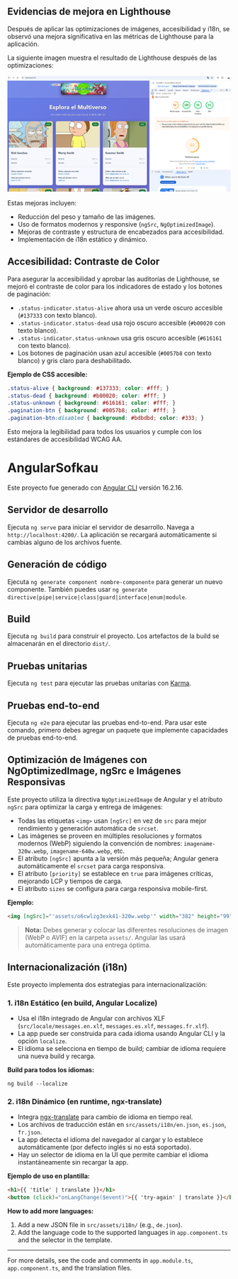 ## Evidencias de mejora en Lighthouse

Después de aplicar las optimizaciones de imágenes, accesibilidad y i18n, se observó una mejora significativa en las métricas de Lighthouse para la aplicación.

La siguiente imagen muestra el resultado de Lighthouse después de las optimizaciones:

![Métricas de Lighthouse después de las optimizaciones](src/assets/despues.png)

Estas mejoras incluyen:
- Reducción del peso y tamaño de las imágenes.
- Uso de formatos modernos y responsive (`ngSrc`, `NgOptimizedImage`).
- Mejoras de contraste y estructura de encabezados para accesibilidad.
- Implementación de i18n estático y dinámico.

## Accesibilidad: Contraste de Color

Para asegurar la accesibilidad y aprobar las auditorías de Lighthouse, se mejoró el contraste de color para los indicadores de estado y los botones de paginación:

- `.status-indicator.status-alive` ahora usa un verde oscuro accesible (`#137333` con texto blanco).
- `.status-indicator.status-dead` usa rojo oscuro accesible (`#b00020` con texto blanco).
- `.status-indicator.status-unknown` usa gris oscuro accesible (`#616161` con texto blanco).
- Los botones de paginación usan azul accesible (`#0057b8` con texto blanco) y gris claro para deshabilitado.

**Ejemplo de CSS accesible:**

```css
.status-alive { background: #137333; color: #fff; }
.status-dead { background: #b00020; color: #fff; }
.status-unknown { background: #616161; color: #fff; }
.pagination-btn { background: #0057b8; color: #fff; }
.pagination-btn:disabled { background: #bdbdbd; color: #333; }
```

Esto mejora la legibilidad para todos los usuarios y cumple con los estándares de accesibilidad WCAG AA.

# AngularSofkau

Este proyecto fue generado con [Angular CLI](https://github.com/angular/angular-cli) versión 16.2.16.

## Servidor de desarrollo

Ejecuta `ng serve` para iniciar el servidor de desarrollo. Navega a `http://localhost:4200/`. La aplicación se recargará automáticamente si cambias alguno de los archivos fuente.

## Generación de código

Ejecuta `ng generate component nombre-componente` para generar un nuevo componente. También puedes usar `ng generate directive|pipe|service|class|guard|interface|enum|module`.

## Build

Ejecuta `ng build` para construir el proyecto. Los artefactos de la build se almacenarán en el directorio `dist/`.

## Pruebas unitarias

Ejecuta `ng test` para ejecutar las pruebas unitarias con [Karma](https://karma-runner.github.io).

## Pruebas end-to-end

Ejecuta `ng e2e` para ejecutar las pruebas end-to-end. Para usar este comando, primero debes agregar un paquete que implemente capacidades de pruebas end-to-end.

## Optimización de Imágenes con NgOptimizedImage, ngSrc e Imágenes Responsivas

Este proyecto utiliza la directiva `NgOptimizedImage` de Angular y el atributo `ngSrc` para optimizar la carga y entrega de imágenes:

- Todas las etiquetas `<img>` usan `[ngSrc]` en vez de `src` para mejor rendimiento y generación automática de `srcset`.
- Las imágenes se proveen en múltiples resoluciones y formatos modernos (WebP) siguiendo la convención de nombres: `imagename-320w.webp`, `imagename-640w.webp`, etc.
- El atributo `[ngSrc]` apunta a la versión más pequeña; Angular genera automáticamente el `srcset` para carga responsiva.
- El atributo `[priority]` se establece en `true` para imágenes críticas, mejorando LCP y tiempos de carga.
- El atributo `sizes` se configura para carga responsiva mobile-first.

**Ejemplo:**

```html
<img [ngSrc]="'assets/o6cwlzg3exk41-320w.webp'" width="382" height="99" sizes="(max-width: 600px) 100vw, 382px" [priority]="true">
```

> **Nota:** Debes generar y colocar las diferentes resoluciones de imagen (WebP o AVIF) en la carpeta `assets/`. Angular las usará automáticamente para una entrega óptima.

## Internacionalización (i18n)

Este proyecto implementa dos estrategias para internacionalización:

### 1. i18n Estático (en build, Angular Localize)

- Usa el i18n integrado de Angular con archivos XLF (`src/locale/messages.en.xlf`, `messages.es.xlf`, `messages.fr.xlf`).
- La app puede ser construida para cada idioma usando Angular CLI y la opción `localize`.
- El idioma se selecciona en tiempo de build; cambiar de idioma requiere una nueva build y recarga.

**Build para todos los idiomas:**
```
ng build --localize
```

### 2. i18n Dinámico (en runtime, ngx-translate)

- Integra [ngx-translate](https://github.com/ngx-translate/core) para cambio de idioma en tiempo real.
- Los archivos de traducción están en `src/assets/i18n/en.json`, `es.json`, `fr.json`.
- La app detecta el idioma del navegador al cargar y lo establece automáticamente (por defecto inglés si no está soportado).
- Hay un selector de idioma en la UI que permite cambiar el idioma instantáneamente sin recargar la app.

**Ejemplo de uso en plantilla:**
```html
<h1>{{ 'title' | translate }}</h1>
<button (click)="onLangChange($event)">{{ 'try-again' | translate }}</button>
```

**How to add more languages:**
1. Add a new JSON file in `src/assets/i18n/` (e.g., `de.json`).
2. Add the language code to the supported languages in `app.component.ts` and the selector in the template.

---
For more details, see the code and comments in `app.module.ts`, `app.component.ts`, and the translation files.




